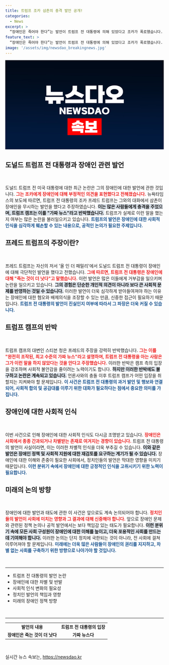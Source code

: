 ```yaml
---
title: 트럼프 조카 삼촌의 충격 발언 공개!
categories:
  - News
excerpt: >
  “장애인은 죽어야 한다”는 발언이 트럼프 전 대통령에 의해 있었다고 조카가 폭로했습니다. 뉴욕타임스의 충격 보도에 트럼프 캠프는 강력히 반박하며 이 사건의 진실에 궁금증을 더하고 있습니다.
feature_text: >
  “장애인은 죽어야 한다”는 발언이 트럼프 전 대통령에 의해 있었다고 조카가 폭로했습니다. 뉴욕타임스의 충격 보도에 트럼프 캠프는 강력히 반박하며 이 사건의 진실에 궁금증을 더하고 있습니다.
image: '/assets/img/newsdao_breakingnews.jpg'
---
```


<p><img src="/assets/img/newsdao_breakingnews.jpg" alt="firstkoreanews 속보" /></p>

<h2 data-ke-size="size26">도널드 트럼프 전 대통령과 장애인 관련 발언</h2>

<p data-ke-size="size16">&nbsp;</p>

<p>도널드 트럼프 전 미국 대통령에 대한 최근 논란은 그의 장애인에 대한 발언에 관한 것입니다. <b><span style="color: #ee2323;">그는 조카에게 장애인에 대해 부정적인 의견을 표현했다고 전해졌습니다.</span></b> 뉴욕타임스의 보도에 따르면, 트럼프 전 대통령의 조카 프레드 트럼프는 그와의 대화에서 삼촌이 장애인을 무시하는 발언을 했다고 주장하였습니다. <b><span style="background-color: #21538527;">이는 많은 사람들에게 충격을 주었으며, 트럼프 캠프는 이를 "가짜 뉴스"라고 반박했습니다.</span></b> 트럼프가 실제로 이런 말을 했는지 여부는 많은 논란을 불러일으키고 있습니다. <b><span style="color: #1a5490;">트럼프의 발언은 장애인에 대한 사회적 인식을 심각하게 훼손할 수 있는 내용으로, 공적인 논의가 필요한 주제입니다.</span></b> </p>

<h2 data-ke-size="size26">프레드 트럼프의 주장이란?</h2>

<p data-ke-size="size16">&nbsp;</p>

<p>프레드 트럼프는 자신의 저서 '올 인 더 패밀리'에서 도널드 트럼프 전 대통령이 장애인에 대해 극단적인 발언을 했다고 전했습니다. <b><span style="color: #ee2323;">그에 따르면, 트럼프 전 대통령은 장애인에 대해 "죽는 것이 더 낫다"고 말했습니다.</span></b> 이런 발언은 많은 이들에게 거부감을 일으키며 논란을 일으키고 있습니다. <b><span style="background-color: #21538527;">그의 경험은 단순한 개인적 의견이 아니라 보다 큰 사회적 문제를 반영하는 것일 수 있습니다.</span></b> 이러한 발언이 더욱 심각하게 받아들여져야 하는 이유는 장애인에 대한 혐오와 배제의식을 조장할 수 있는 만큼, 신중한 접근이 필요하기 때문입니다. <b><span style="color: #1a5490;">트럼프 전 대통령의 발언이 진실인지 여부에 따라서 그 파장은 더욱 커질 수 있습니다.</span></b></p>

<h2 data-ke-size="size26">트럼프 캠프의 반박</h2>

<p data-ke-size="size16">&nbsp;</p>

<p>트럼프 캠프의 대변인 스티븐 청은 프레드의 주장을 강력히 반박했습니다. <b><span style="color: #ee2323;">그는 이를 "완전히 조작된, 최고 수준의 가짜 뉴스"라고 설명하며, 트럼프 전 대통령을 아는 사람은 그가 이런 말을 하지 않았다는 것을 안다고 주장했습니다.</span></b> 이러한 반박은 캠프 측의 입장을 강조하며 사회적 불안감을 줄이려는 노력이기도 합니다. <b><span style="background-color: #21538527;">하지만 이러한 반박에도 불구하고 논란은 계속되고 있습니다.</span></b> 언론사와의 충돌 이후 트럼프 캠프가 어떤 입장을 취할지는 지켜봐야 할 문제입니다. <b><span style="color: #1a5490;">이 사건은 트럼프 전 대통령의 과거 발언 및 행보와 연결되어, 사회적 합의 및 공감대를 이루기 위한 대화가 필요하다는 점에서 중요한 의미를 가집니다.</span></b></p>

<h2 data-ke-size="size26">장애인에 대한 사회적 인식</h2>

<p data-ke-size="size16">&nbsp;</p>

<p>이번 사건으로 인해 장애인에 대한 사회적 인식도 다시금 조명받고 있습니다. <b><span style="color: #ee2323;">장애인은 사회에서 종종 간과되거나 차별받는 존재로 여겨지는 경향이 있습니다.</span></b> 트럼프 전 대통령의 발언이 사실이라면, 이는 이러한 차별적 인식을 더욱 부추길 수 있습니다. <b><span style="background-color: #21538527;">이와 같은 발언은 장애인 정책 및 사회적 지원에 대한 재검토를 요구하는 계기가 될 수 있습니다.</span></b> 장애인에 대한 이해와 존중이 필요한 사회에서, 정치인들의 발언은 막대한 영향을 미치기 때문입니다. <b><span style="color: #1a5490;">이런 분위기 속에서 장애인에 대한 긍정적인 인식을 고취시키기 위한 노력이 필요합니다.</span></b></p>

<h2 data-ke-size="size26">미래의 논의 방향</h2>

<p data-ke-size="size16">&nbsp;</p>

<p>장애인에 대한 발언과 태도에 관한 이 사건은 앞으로도 계속 논의되어야 합니다. <b><span style="color: #ee2323;">정치인들의 발언이 사회에 미치는 영향과 그 결과에 대해 신중해야 합니다.</span></b> 앞으로 장애인 문제와 관련된 정책 논의나 공적 발언에서는 보다 책임감 있는 태도가 필요합니다. <b><span style="background-color: #21538527;">이런 분위기 속에 모든 사회 구성원이 장애인에 대한 이해를 높이고, 더욱 포용적인 사회를 만드는 데 기여해야 합니다.</span></b> 이러한 논의는 단지 정치에 국한되는 것이 아니라, 전 사회에 걸쳐 이루어져야 할 문제입니다. <b><span style="color: #1a5490;">미래에는 더욱 많은 사람들이 장애인의 권리를 지지하고, 차별 없는 사회를 구축하기 위한 방향으로 나아가야 할 것입니다.</span></b></p>

<p data-ke-size="size16">&nbsp;</p>

<hr />

<ul>
  <li>트럼프 전 대통령의 발언 논란</li>
  <li>장애인에 대한 차별 및 반발</li>
  <li>사회적 인식 변화의 필요성</li>
  <li>정치인 발언의 책임과 영향</li>
  <li>미래의 장애인 정책 방향</li>
</ul>

<p data-ke-size="size16">&nbsp;</p>

<hr />

<table style="width: 100%; border-collapse: collapse;">
  <tr>
    <td style="text-align: center; height: 17px;"><b>발언의 내용</b></td>
    <td style="text-align: center; height: 17px;"><b>트럼프 전 대통령의 입장</b></td>
  </tr>
  <tr>
    <td style="text-align: center; height: 17px;"><b>장애인은 죽는 것이 더 낫다</b></td>
    <td style="text-align: center; height: 17px;"><b>가짜 뉴스다</b></td>
  </tr>
</table>

<p data-ke-size="size16">&nbsp;</p>
실시간 뉴스 속보는, <a href="https://newsdao.kr" rel="dofollow">https://newsdao.kr</a>


